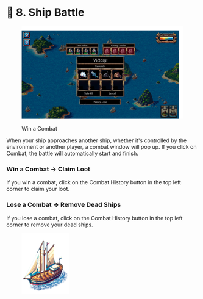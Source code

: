 # 🎯 8. Ship Battle

<figure><img src="../.gitbook/assets/9.3-战斗胜利.png" alt=""><figcaption><p>Win a Combat</p></figcaption></figure>

When your ship approaches another ship, whether it's controlled by the environment or another player, a combat window will pop up. If you click on Combat, the battle will automatically start and finish.

### Win a Combat → Claim Loot

If you win a combat, click on the Combat History button in the top left corner to claim your loot.

### Lose a Combat → Remove Dead Ships

If you lose a combat, click on the Combat History button in the top left corner to remove your dead ships.

<figure><img src="../.gitbook/assets/Boat_medium.png" alt="" width="126"><figcaption></figcaption></figure>
